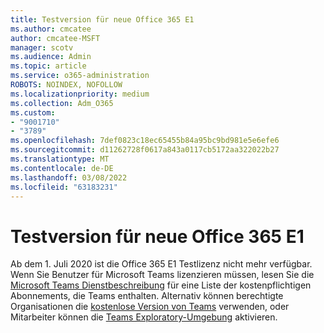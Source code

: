 ```yaml
---
title: Testversion für neue Office 365 E1
ms.author: cmcatee
author: cmcatee-MSFT
manager: scotv
ms.audience: Admin
ms.topic: article
ms.service: o365-administration
ROBOTS: NOINDEX, NOFOLLOW
ms.localizationpriority: medium
ms.collection: Adm_O365
ms.custom:
- "9001710"
- "3789"
ms.openlocfilehash: 7def0823c18ec65455b84a95bc9bd981e5e6efe6
ms.sourcegitcommit: d11262728f0617a843a0117cb5172aa322022b27
ms.translationtype: MT
ms.contentlocale: de-DE
ms.lasthandoff: 03/08/2022
ms.locfileid: "63183231"
---
```

# <a name="new-office-365-e1-trial"></a>Testversion für neue Office 365 E1

Ab dem 1. Juli 2020 ist die Office 365 E1 Testlizenz nicht mehr verfügbar. Wenn Sie Benutzer für Microsoft Teams lizenzieren müssen, lesen Sie die [Microsoft Teams Dienstbeschreibung](https://docs.microsoft.com/office365/servicedescriptions/teams-service-description) für eine Liste der kostenpflichtigen Abonnements, die Teams enthalten. Alternativ können berechtigte Organisationen die [kostenlose Version von Teams](https://support.office.com/article/Welcome-to-Microsoft-Teams-free-6d79a648-6913-4696-9237-ed13de64ae3c) verwenden, oder Mitarbeiter können die [Teams Exploratory-Umgebung](https://docs.microsoft.com/MicrosoftTeams/teams-exploratory) aktivieren.
